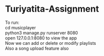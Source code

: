 # Turiyatita-Assignment

To run:  
cd musicplayer  
python3 manage.py runserver 8080  
open 127.0.0.1:8080 to view the app  
Now we can add or delete or modify playlists  
Also a song upload feature also  
